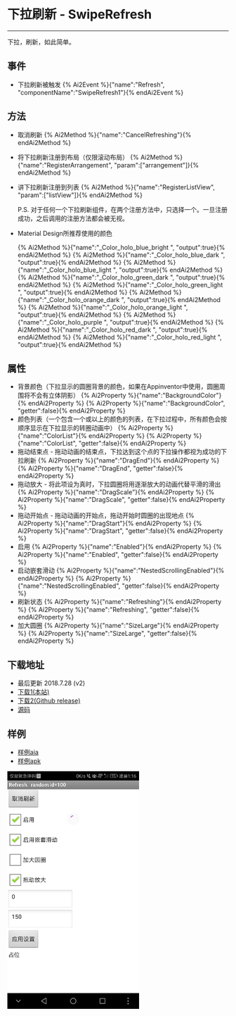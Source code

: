 # 下拉刷新 - SwipeRefresh

---

下拉，刷新，如此简单。

## 事件

* 下拉刷新被触发
  {% Ai2Event %}{"name":"Refresh", "componentName":"SwipeRefresh1"}{% endAi2Event %}

## 方法

* 取消刷新
  {% Ai2Method %}{"name":"CancelRefreshing"}{% endAi2Method %}
* 将下拉刷新注册到布局（仅限滚动布局）
  {% Ai2Method %}{"name":"RegisterArrangement", "param":["arrangement"]}{% endAi2Method %}
* 讲下拉刷新注册到列表
  {% Ai2Method %}{"name":"RegisterListView", "param":["listView"]}{% endAi2Method %}

  P.S. 对于任何一个下拉刷新组件，在两个注册方法中，只选择一个。一旦注册成功，之后调用的注册方法都会被无视。

* Material Design所推荐使用的颜色

  {% Ai2Method %}{"name":"_Color_holo_blue_bright ", "output":true}{% endAi2Method %}
  {% Ai2Method %}{"name":"_Color_holo_blue_dark ", "output":true}{% endAi2Method %}
  {% Ai2Method %}{"name":"_Color_holo_blue_light ", "output":true}{% endAi2Method %}
  {% Ai2Method %}{"name":"_Color_holo_green_dark ", "output":true}{% endAi2Method %}
  {% Ai2Method %}{"name":"_Color_holo_green_light ", "output":true}{% endAi2Method %}
  {% Ai2Method %}{"name":"_Color_holo_orange_dark ", "output":true}{% endAi2Method %}
  {% Ai2Method %}{"name":"_Color_holo_orange_light ", "output":true}{% endAi2Method %}
  {% Ai2Method %}{"name":"_Color_holo_purple ", "output":true}{% endAi2Method %}
  {% Ai2Method %}{"name":"_Color_holo_red_dark ", "output":true}{% endAi2Method %}
  {% Ai2Method %}{"name":"_Color_holo_red_light ", "output":true}{% endAi2Method %}

## 属性

* 背景颜色（下拉显示的圆圈背景的颜色，如果在Appinventor中使用，圆圈周围将不会有立体阴影）
  {% Ai2Property %}{"name":"BackgroundColor"}{% endAi2Property %}
  {% Ai2Property %}{"name":"BackgroundColor", "getter":false}{% endAi2Property %}
* 颜色列表（一个包含一个或以上的颜色的列表，在下拉过程中，所有颜色会按顺序显示在下拉显示的转圈动画中）
  {% Ai2Property %}{"name":"ColorList"}{% endAi2Property %}
  {% Ai2Property %}{"name":"ColorList", "getter":false}{% endAi2Property %}
* 拖动结束点 - 拖动动画的结束点，下拉达到这个点的下拉操作都视为成功的下拉刷新
  {% Ai2Property %}{"name":"DragEnd"}{% endAi2Property %}
  {% Ai2Property %}{"name":"DragEnd", "getter":false}{% endAi2Property %}
* 拖动放大 - 将此项设为真时，下拉圆圈将用逐渐放大的动画代替平滑的滑出
  {% Ai2Property %}{"name":"DragScale"}{% endAi2Property %}
  {% Ai2Property %}{"name":"DragScale", "getter":false}{% endAi2Property %}
* 拖动开始点 - 拖动动画的开始点，拖动开始时圆圈的出现地点
  {% Ai2Property %}{"name":"DragStart"}{% endAi2Property %}
  {% Ai2Property %}{"name":"DragStart", "getter":false}{% endAi2Property %}
* 启用
  {% Ai2Property %}{"name":"Enabled"}{% endAi2Property %}
  {% Ai2Property %}{"name":"Enabled", "getter":false}{% endAi2Property %}
* 启动嵌套滑动
  {% Ai2Property %}{"name":"NestedScrollingEnabled"}{% endAi2Property %}
  {% Ai2Property %}{"name":"NestedScrollingEnabled", "getter":false}{% endAi2Property %}
* 刷新状态
  {% Ai2Property %}{"name":"Refreshing"}{% endAi2Property %}
  {% Ai2Property %}{"name":"Refreshing", "getter":false}{% endAi2Property %}
* 加大圆圈
  {% Ai2Property %}{"name":"SizeLarge"}{% endAi2Property %}
  {% Ai2Property %}{"name":"SizeLarge", "getter":false}{% endAi2Property %}

## 下载地址

* 最后更新 2018.7.28 (v2)
* <a href="/aix/cn.colintree.aix.SwipeRefresh.aix" target="_blank">下载1(本站)</a>
* [下载2(Github release)](https://github.com/OpenSourceAIX/SwipeRefresh/releases)
* [源码](https://github.com/OpenSourceAIX/SwipeRefresh)

## 样例

* [样例aia](https://github.com/ColinTree/aix_colintree_cn/releases/download/SwipeRefreshTest/SwipeRefreshTest_zh.aia)   
* [样例apk](https://github.com/ColinTree/aix_colintree_cn/releases/download/SwipeRefreshTest/SwipeRefreshTest_zh.apk)

![](../images/SwipeRefresh/Screenshot.png)